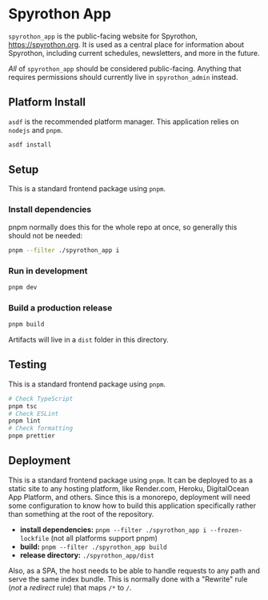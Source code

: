 # Spyrothon App

`spyrothon_app` is the public-facing website for Spyrothon, https://spyrothon.org. It is used as a
central place for information about Spyrothon, including current schedules, newsletters, and more in
the future.

_All_ of `spyrothon_app` should be considered public-facing. Anything that requires permissions
should currently live in `spyrothon_admin` instead.

## Platform Install

`asdf` is the recommended platform manager. This application relies on `nodejs` and `pnpm`.

```zsh
asdf install
```

## Setup

This is a standard frontend package using `pnpm`.

### Install dependencies

pnpm normally does this for the whole repo at once, so generally this should not be needed:

```zsh
pnpm --filter ./spyrothon_app i
```

### Run in development

```zsh
pnpm dev
```

### Build a production release

```zsh
pnpm build
```

Artifacts will live in a `dist` folder in this directory.

## Testing

This is a standard frontend package using `pnpm`.

```zsh
# Check TypeScript
pnpm tsc
# Check ESLint
pnpm lint
# Check formatting
pnpm prettier
```

## Deployment

This is a standard frontend package using `pnpm`. It can be deployed to as a static site to any
hosting platform, like Render.com, Heroku, DigitalOcean App Platform, and others. Since this is a
monorepo, deployment will need some configuration to know how to build this application specifically
rather than something at the root of the repository.

- **install dependencies:** `pnpm --filter ./spyrothon_app i --frozen-lockfile` (not all platforms
  support pnpm)
- **build:** `pnpm --filter ./spyrothon_app build`
- **release directory:** `./spyrothon_app/dist`

Also, as a SPA, the host needs to be able to handle requests to any path and serve the same index
bundle. This is normally done with a "Rewrite" rule (_not_ a _redirect_ rule) that maps `/*` to `/`.
